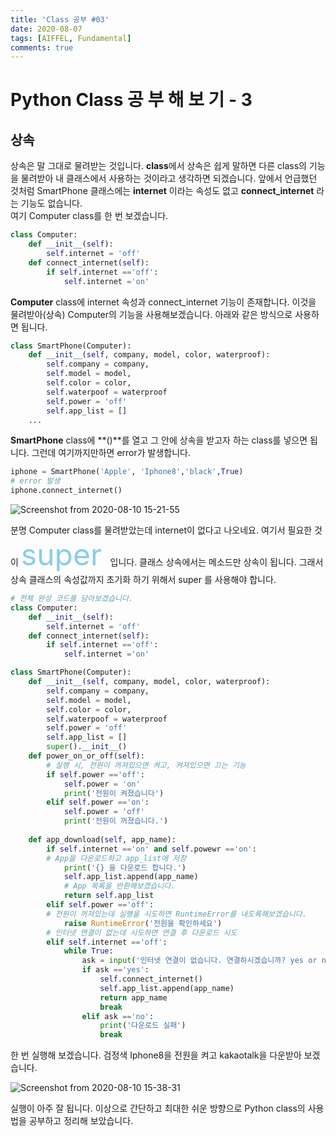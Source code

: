```yaml
---
title: 'Class 공부 #03'
date: 2020-08-07
tags: [AIFFEL, Fundamental]
comments: true
---
```

# Python Class 공 부 해 보 기 - 3

## **상속**
상속은 말 그대로 물려받는 것입니다. **class**에서 상속은 쉽게 말하면 다른 class의 기능을 물려받아 내 클래스에서 사용하는 것이라고 생각하면 되겠습니다. 앞에서 언급했던 것처럼 SmartPhone 클래스에는 **internet** 이라는 속성도 없고 **connect_internet** 라는 기능도 없습니다.  
여기 Computer class를 한 번 보겠습니다.
```python
class Computer:
    def __init__(self):
        self.internet = 'off'
    def connect_internet(self):
        if self.internet =='off':
            self.internet ='on'
```
**Computer** class에 internet 속성과 connect_internet 기능이 존재합니다. 이것을 물려받아(상속) Computer의 기능을 사용해보겠습니다. 
아래와 같은 방식으로 사용하면 됩니다.
```python
class SmartPhone(Computer):
    def __init__(self, company, model, color, waterproof):
        self.company = company,
        self.model = model,
        self.color = color,
        self.waterpoof = waterproof 
        self.power = 'off'
        self.app_list = []
    ...
```
**SmartPhone** class에 **()**를 열고 그 안에 상속을 받고자 하는 class를 넣으면 됩니다. 그런데 여기까지만하면 error가 발생합니다.
```python
iphone = SmartPhone('Apple', 'Iphone8','black',True)
# error 발생
iphone.connect_internet()
```
![Screenshot from 2020-08-10 15-21-55](https://user-images.githubusercontent.com/60789129/89756402-5718d080-db1d-11ea-8ecd-d28c865cb13c.png)

분명 Computer class를 물려받았는데 internet이 없다고 나오네요. 여기서 필요한 것이 <font size=15 color=skyblue> super </font> 입니다.
클래스 상속에서는 메소드만 상속이 됩니다. 그래서 상속 클래스의 속성값까지 초기화 하기 위해서 super 를 사용해야 합니다.
```python
# 전체 완성 코드를 담아보겠습니다.
class Computer:
    def __init__(self):
        self.internet = 'off'
    def connect_internet(self):
        if self.internet =='off':
            self.internet ='on'

class SmartPhone(Computer):
    def __init__(self, company, model, color, waterproof):
        self.company = company,
        self.model = model,
        self.color = color,
        self.waterpoof = waterproof 
        self.power = 'off'
        self.app_list = []
        super().__init__()
    def power_on_or_off(self):
        # 실행 시, 전원이 꺼져있으면 켜고, 켜져있으면 끄는 기능 
        if self.power =='off':
            self.power = 'on'
            print('전원이 켜졌습니다')
        elif self.power =='on':
            self.power = 'off'
            print('전원이 꺼졌습니다.')
            
    def app_download(self, app_name):
        if self.internet =='on' and self.powewr =='on':
        # App을 다운로드하고 app_list에 저장
            print('{} 을 다운로드 합니다.')
            self.app_list.append(app_name)
            # App 목록을 반환해보겠습니다.
            return self.app_list
        elif self.power =='off':
        # 전원이 꺼져있는데 실행을 시도하면 RuntimeError를 내도록해보겠습니다.
            raise RuntimeError('전원을 확인하세요')
        # 인터넷 연결이 없는데 시도하면 연결 후 다운로드 시도
        elif self.internet =='off':
            while True:
                ask = input('인터넷 연결이 없습니다. 연결하시겠습니까? yes or no')
                if ask =='yes':
                    self.connect_internet()
                    self.app_list.append(app_name)
                    return app_name
                    break
                elif ask =='no':
                    print('다운로드 실패')
                    break
```
한 번 실행해 보겠습니다. 검정색 Iphone8을 전원을 켜고 kakaotalk을 다운받아 보겠습니다.

![Screenshot from 2020-08-10 15-38-31](https://user-images.githubusercontent.com/60789129/89757225-9d6f2f00-db1f-11ea-93de-058b689fdb06.png)

실행이 아주 잘 됩니다. 이상으로 간단하고 최대한 쉬운 방향으로 Python class의 사용법을 공부하고 정리해 보았습니다.